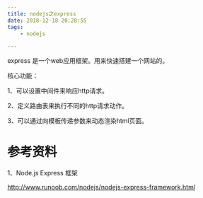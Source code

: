 ```yaml
---
title: nodejs之express
date: 2018-12-18 20:28:55
tags:
	- nodejs

---
```




express 是一个web应用框架。用来快速搭建一个网站的。

核心功能：

1、可以设置中间件来响应http请求。

2、定义路由表来执行不同的http请求动作。

3、可以通过向模板传递参数来动态渲染html页面。



# 参考资料

1、Node.js Express 框架

http://www.runoob.com/nodejs/nodejs-express-framework.html